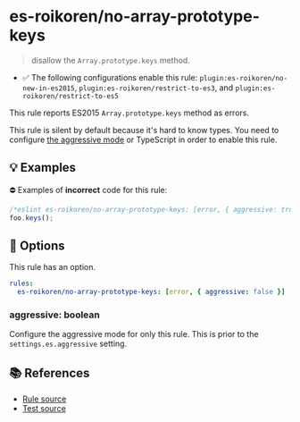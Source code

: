 # es-roikoren/no-array-prototype-keys
> disallow the `Array.prototype.keys` method.

- ✅ The following configurations enable this rule: `plugin:es-roikoren/no-new-in-es2015`, `plugin:es-roikoren/restrict-to-es3`, and `plugin:es-roikoren/restrict-to-es5`

This rule reports ES2015 `Array.prototype.keys` method as errors.

This rule is silent by default because it's hard to know types. You need to configure [the aggressive mode](../#the-aggressive-mode) or TypeScript in order to enable this rule.

## 💡 Examples

⛔ Examples of **incorrect** code for this rule:

```js
/*eslint es-roikoren/no-array-prototype-keys: [error, { aggressive: true }] */
foo.keys();
```

## 🔧 Options

This rule has an option.

```yml
rules:
  es-roikoren/no-array-prototype-keys: [error, { aggressive: false }]
```

### aggressive: boolean

Configure the aggressive mode for only this rule.
This is prior to the `settings.es.aggressive` setting.

## 📚 References

- [Rule source](https://github.com/roikoren755/eslint-plugin-es/blob/v0.0.4/src/rules/no-array-prototype-keys.ts)
- [Test source](https://github.com/roikoren755/eslint-plugin-es/blob/v0.0.4/tests/src/rules/no-array-prototype-keys.ts)
